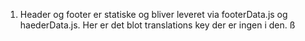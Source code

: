 1. Header og footer er statiske og bliver leveret via footerData.js og haederData.js. Her er det blot translations key der er ingen i den.
   ß
